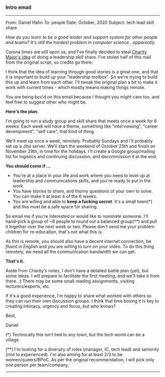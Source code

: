 ### Intro email

-----

From: Daniel Hahn
To: people
Date: October, 2020
Subject: tech lead skill share

_How do you learn to be a good leader and support system for other people and teams? It's still the hardest problem in computer science.. apparently._

Corona times are still upon us, and I've finally decided to steal [Charity Major's idea](https://github.com/charity/tech-leads-skill-share)
of doing a leadership skill share. I've stolen half of this mail from the original script, so credits go there.

I think that the idea of learning through good stories is a great one, and that it is important to build up your "leadership toolbox". So we're trying to build this up and learn from each other. I'll tweak the original plan a bit to make it work with current times - which mostly means making things remote.

You are being bcc'd on this email because I thought you might care too, and feel free to suggest other who might be.

**Here's the plan.**

I'm going to run a study group and skill share that meets once a week for 6 weeks. Each week will have a theme, something like "interviewing", "career development", "self care", that kind of thing.

We'll meet up once a week, remotely. Probably Sundays and I'll probably set up a Jitsi server. We'll start the weekend of October 25th and finish on November 29th, in time for the holidays. I'll create a Google group/mailing list for logistics and continuing discussion, and decommission it at the end.

**You should come if ...**

* You're at a place in your life and work where you need to level up at leadership and communications skills, and you're ready to put in the work
* You have stories to share, and thorny questions of your own to solve. You can make it at least 4 of the 6 weeks.
* You are willing and able to **keep a fucking secret**. It's a small town(*) and this must be a safe space for sharing.

So email me if you're interested or would like to nominate someone. I'll hand-pick a group of ~8 people to round out a balanced group(**) and pull it together over the next week or two. Please don't send me your problem children for re-education, that's not what this is.

As this is remote, you should also have a decent internet connection, be _fluent in English_ and you are willing to _turn on your video_. To do this thing remotely, we need all the communication bandwidth we can get.

**That's it.**

Aside from Charity's notes, I don't have a detailed battle plan (yet), but some ideas. I will prepare to facilitate the first meeting, and we'll take it from there. :) There may be some small reading assignments, visiting lecturers/experts, etc.

If it's a good experience, I'm happy to share what worked with others so they can run their own discussion groups. I think that time boxing it is key to creating intimacy, urgency and focus, but who knows?

Best,

Daniel

(*) Technically this isn't tied to any town, but the tech world can be a village.

(**) I'm looking for a diversity of roles (manager, IC, tech lead) and seniority (mid to experienced). I'm also aiming for at least 2/3 to be women/queers/BPoC. As per the original recommendation, I will pick only _one_ person per team/company.

-----
